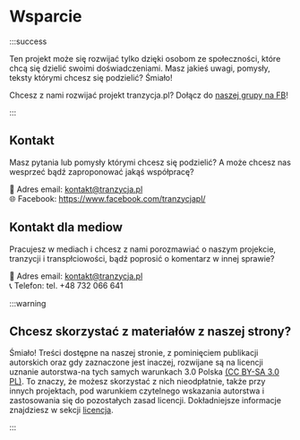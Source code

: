 # Wsparcie

:::success

Ten projekt może się rozwijać tylko dzięki osobom ze społeczności, które chcą się dzielić swoimi doświadczeniami. Masz jakieś uwagi, pomysły, teksty którymi chcesz się podzielić? Śmiało!

Chcesz z nami rozwijać projekt tranzycja.pl? Dołącz do [naszej grupy na FB](https://www.facebook.com/groups/889108318556729)!

:::

## Kontakt

Masz pytania lub pomysły którymi chcesz się podzielić? A może chcesz nas wesprzeć bądź zaproponować jakąś współpracę?

📧 Adres email: kontakt@tranzycja.pl  
🌐 Facebook: https://www.facebook.com/tranzycjapl/  

## Kontakt dla mediow

Pracujesz w mediach i chcesz z nami porozmawiać o naszym projekcie, tranzycji i transpłciowości, bądź poprosić o komentarz w innej sprawie?

📧 Adres email: kontakt@tranzycja.pl  
📞 Telefon: tel. +48 732 066 641 

:::warning

## Chcesz skorzystać z materiałów z naszej strony?

Śmiało! Treści dostępne na naszej stronie, z pominięciem publikacji autorskich oraz gdy zaznaczone jest inaczej, rozwijane są na licencji uznanie autorstwa-na tych samych warunkach 3.0 Polska [(CC BY-SA 3.0 PL)](https://creativecommons.org/licenses/by-sa/3.0/pl/). To znaczy, że możesz skorzystać z nich nieodpłatnie, także przy innych projektach, pod warunkiem czytelnego wskazania autorstwa i zastosowania się do pozostałych zasad licencji. Dokładniejsze informacje znajdziesz w sekcji [licencja](/wsparcie/licencja).

:::

